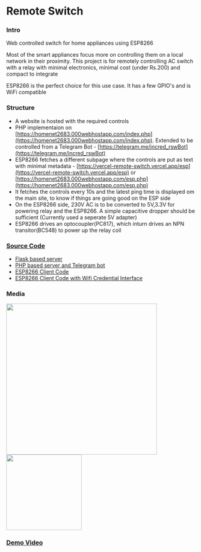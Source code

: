 # Remote Switch

### Intro
Web controlled switch for home appliances using ESP8266

Most of the smart appliances focus more on controlling them on a local network in their proximity. This project is for remotely controlling AC switch with a relay with minimal electronics, minimal cost (under Rs.200) and compact to integrate

ESP8266 is the perfect choice for this use case. It has a few GPIO's and is WiFi compatible

### Structure
* A website is hosted with the required controls
* PHP implementaion on [https://homenet2683.000webhostapp.com/index.php](https://homenet2683.000webhostapp.com/index.php). Extended to be controlled from a Telegram Bot - [https://telegram.me/incred_rswBot](https://telegram.me/incred_rswBot)
* ESP8266 fetches a different subpage where the controls are put as text with minimal metadata - [https://vercel-remote-switch.vercel.app/esp](https://vercel-remote-switch.vercel.app/esp) or [https://homenet2683.000webhostapp.com/esp.php](https://homenet2683.000webhostapp.com/esp.php)
* It fetches the controls every 10s and the latest ping time is displayed om the main site, to know if things are going good on the ESP side
* On the ESP8266 side, 230V AC is to be converted to 5V,3.3V for powering relay and the ESP8266. A simple capacitive dropper should be sufficient (Currently used a seperate 5V adapter)
* ESP8266 drives an optocoupler(PC817), which inturn drives an NPN transitor(BC548) to power up the relay coil

### [Source Code](https://github.com/pa1tech/remoteSwitch/)
* [Flask based server](https://github.com/pa1tech/remoteSwitch/tree/main/herokuServer)
* [PHP based server and Telegram bot](https://github.com/pa1tech/remoteSwitch/tree/main/phpServer)
* [ESP8266 Client Code](https://github.com/pa1tech/remoteSwitch/tree/main/espClient)
* [ESP8266 Client Code with Wifi Credential Interface](https://github.com/pa1tech/remoteSwitch/tree/main/espWifiCred)

### Media
<img src="https://pa1tech.github.io/remoteSwitch/assets/cir1.jpg" width="400px"/>
<img src="https://pa1tech.github.io/remoteSwitch/assets/cir2.jpg" width="200px"/>

### [Demo Video](https://pa1tech.github.io/remoteSwitch/assets/demo.mp4)
